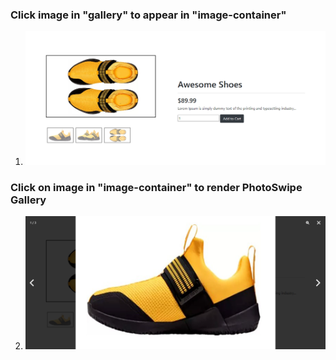 ### Click image in "gallery" to appear in "image-container"

1. ![Click image in "gallery" to appear in "image-container"](screenshots/screencapture-127-0-0-1-8000-index-html-2024-12-04-15_37_29.png)

### Click on image in "image-container" to render PhotoSwipe Gallery

2. ![Click on image in "image-container" to render PhotoSwipe Gallery](screenshots/screencapture-127-0-0-1-8000-index-html-2024-12-04-15_38_33-1.png)
